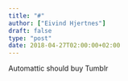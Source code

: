 ```yaml
---
title: "#"
author: ["Eivind Hjertnes"]
draft: false
type: "post"
date: 2018-04-27T02:00:00+02:00
---
```


Automattic should buy Tumblr
